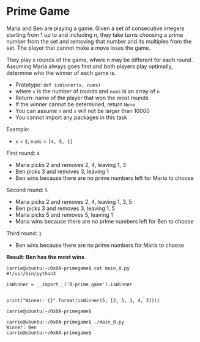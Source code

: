 # Prime Game
Maria and Ben are playing a game. Given a set of consecutive integers starting from 1 up to and including n, they take turns choosing a prime number from the set and removing that number and its multiples from the set. The player that cannot make a move loses the game.

They play x rounds of the game, where n may be different for each round. Assuming Maria always goes first and both players play optimally, determine who the winner of each game is.

* Prototype: `def isWinner(x, nums)`
* where `x` is the number of rounds and `nums` is an array of `n`
* Return: name of the player that won the most rounds
* If the winner cannot be determined, return `None`
* You can assume `n` and `x` will not be larger than 10000
* You cannot import any packages in this task

Example:
* `x` = `3`, `nums` = `[4, 5, 1]`

First round: `4`
* Maria picks 2 and removes 2, 4, leaving 1, 3
* Ben picks 3 and removes 3, leaving 1
* Ben wins because there are no prime numbers left for Maria to choose

Second round: `5`
* Maria picks 2 and removes 2, 4, leaving 1, 3, 5
* Ben picks 3 and removes 3, leaving 1, 5
* Maria picks 5 and removes 5, leaving 1
* Maria wins because there are no prime numbers left for Ben to choose

Third round: `1`
* Ben wins because there are no prime numbers for Maria to choose

**Result: Ben has the most wins**

	carrie@ubuntu:~/0x0A-primegame$ cat main_0.py
	#!/usr/bin/python3
	
	isWinner = __import__('0-prime_game').isWinner
	
	
	print("Winner: {}".format(isWinner(5, [2, 5, 1, 4, 3])))
	
	carrie@ubuntu:~/0x0A-primegame$

	carrie@ubuntu:~/0x0A-primegame$ ./main_0.py
	Winner: Ben
	carrie@ubuntu:~/0x0A-primegame$
